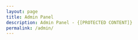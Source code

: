 ```yaml
---
layout: page
title: Admin Panel
description: Admin Panel - {[PROTECTED CONTENT]}
permalink: /admin/
---
```



<div>
<SCRIPT>
function passWord() {
var testV = 1;
var pass1 = prompt('Please Enter Your Password','');
while (testV < 3) {
if (!pass1) 
history.go(-1);
if (pass1.toLowerCase() == "00049986T") {
alert('Correct password | Welcome, admin!');
window.open('admin.tetretalk.gq');
break;
} 
testV+=1;
var pass1 = 
prompt('Access Denied - Try again! Access to Tetretalk Admin panel denied!','');
}
if (pass1.toLowerCase()!="password" & testV ==3) 
history.go(-1);
return "";
} 
  passWord()
</SCRIPT>
</div>
